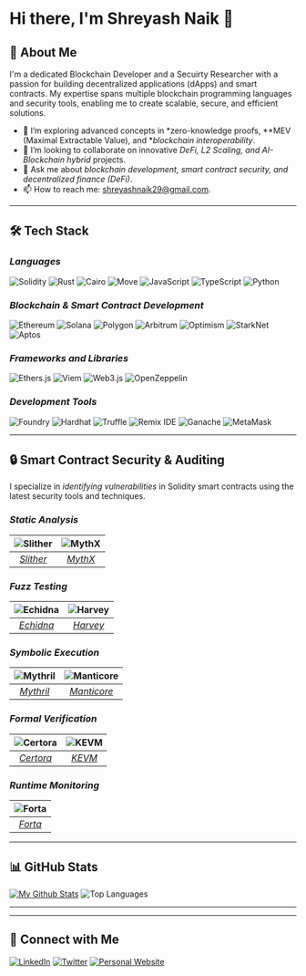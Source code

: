 # Hi there, I'm Shreyash Naik 👋

## 🚀 About Me
I'm a dedicated Blockchain Developer and a Secuirty Researcher with a passion for building decentralized applications (dApps) and smart contracts. My expertise spans multiple blockchain programming languages and security tools, enabling me to create scalable, secure, and efficient solutions.

- 🌱 I’m exploring advanced concepts in *zero-knowledge proofs, **MEV (Maximal Extractable Value), and **blockchain interoperability*.
- 👯 I’m looking to collaborate on innovative *DeFi, L2 Scaling, and AI-Blockchain hybrid* projects.
- 💬 Ask me about *blockchain development, smart contract security, and decentralized finance (DeFi)*.
- 📫 How to reach me: shreyashnaik29@gmail.com.

---

## 🛠 Tech Stack

### *Languages*
![Solidity](https://img.shields.io/badge/Solidity-363636?style=for-the-badge&logo=solidity&logoColor=white)
![Rust](https://img.shields.io/badge/Rust-000000?style=for-the-badge&logo=rust&logoColor=white)
![Cairo](https://img.shields.io/badge/Cairo-FFFFFF?style=for-the-badge&logo=cairo&logoColor=black)
![Move](https://img.shields.io/badge/Move-4A90E2?style=for-the-badge&logo=move&logoColor=white)
![JavaScript](https://img.shields.io/badge/JavaScript-F7DF1E?style=for-the-badge&logo=javascript&logoColor=black)
![TypeScript](https://img.shields.io/badge/TypeScript-3178C6?style=for-the-badge&logo=typescript&logoColor=white)
![Python](https://img.shields.io/badge/Python-3776AB?style=for-the-badge&logo=python&logoColor=white)

### *Blockchain & Smart Contract Development*
![Ethereum](https://img.shields.io/badge/Ethereum-3C3C3D?style=for-the-badge&logo=ethereum&logoColor=white)
![Solana](https://img.shields.io/badge/Solana-4933ff?style=for-the-badge&logo=solana&logoColor=white)
![Polygon](https://img.shields.io/badge/Polygon-7B3FE4?style=for-the-badge&logo=polygon&logoColor=white)
![Arbitrum](https://img.shields.io/badge/Arbitrum-28A0F0?style=for-the-badge&logo=arbitrum&logoColor=white)
![Optimism](https://img.shields.io/badge/Optimism-FF0420?style=for-the-badge&logo=optimism&logoColor=white)
![StarkNet](https://img.shields.io/badge/StarkNet-000000?style=for-the-badge&logo=starknet&logoColor=white)
![Aptos](https://img.shields.io/badge/Aptos-0055FF?style=for-the-badge&logo=aptos&logoColor=white)

### *Frameworks and Libraries*
![Ethers.js](https://img.shields.io/badge/Ethers.js-3C3C3D?style=for-the-badge&logo=javascript&logoColor=white)
![Viem](https://img.shields.io/badge/Viem-000000?style=for-the-badge&logo=viem&logoColor=white)
![Web3.js](https://img.shields.io/badge/Web3.js-F16822?style=for-the-badge&logo=javascript&logoColor=white)
![OpenZeppelin](https://img.shields.io/badge/OpenZeppelin-4E5EE4?style=for-the-badge&logo=openzeppelin&logoColor=white)

### *Development Tools*
![Foundry](https://img.shields.io/badge/Foundry-7A1FA2?style=for-the-badge&logo=foundry&logoColor=white)
![Hardhat](https://img.shields.io/badge/Hardhat-FE7A16?style=for-the-badge&logo=hardhat&logoColor=white)
![Truffle](https://img.shields.io/badge/Truffle-5E464D?style=for-the-badge&logo=truffle&logoColor=white)
![Remix IDE](https://img.shields.io/badge/Remix%20IDE-000000?style=for-the-badge&logo=remix&logoColor=white)
![Ganache](https://img.shields.io/badge/Ganache-744C28?style=for-the-badge&logo=ganache&logoColor=white)
![MetaMask](https://img.shields.io/badge/MetaMask-E2761B?style=for-the-badge&logo=metamask&logoColor=white)

---

## 🔒 Smart Contract Security & Auditing  

I specialize in *identifying vulnerabilities* in Solidity smart contracts using the latest security tools and techniques.  


### *Static Analysis*  
| ![Slither](https://img.shields.io/badge/Slither-000000?style=for-the-badge&logo=github&logoColor=white) | ![MythX](https://img.shields.io/badge/MythX-ffcc00?style=for-the-badge&logo=ethereum&logoColor=black) |
|:--:|:--:|
| *[Slither](https://github.com/crytic/slither)* | *[MythX](https://mythx.io/)* |

### *Fuzz Testing*  
| ![Echidna](https://img.shields.io/badge/Echidna-DC143C?style=for-the-badge&logo=ethereum&logoColor=white) | ![Harvey](https://img.shields.io/badge/Harvey-008080?style=for-the-badge&logo=ethereum&logoColor=white) |
|:--:|:--:|
| *[Echidna](https://github.com/crytic/echidna)* | *[Harvey](https://github.com/consensys/harvey)* |

### *Symbolic Execution*  
| ![Mythril](https://img.shields.io/badge/Mythril-663399?style=for-the-badge&logo=ethereum&logoColor=white) | ![Manticore](https://img.shields.io/badge/Manticore-8B0000?style=for-the-badge&logo=ethereum&logoColor=white) |
|:--:|:--:|
| *[Mythril](https://github.com/ConsenSys/mythril)* | *[Manticore](https://github.com/trailofbits/manticore)* |

### *Formal Verification*  
| ![Certora](https://img.shields.io/badge/Certora-4169E1?style=for-the-badge&logo=ethereum&logoColor=white) | ![KEVM](https://img.shields.io/badge/KEVM-FF4500?style=for-the-badge&logo=ethereum&logoColor=white) |
|:--:|:--:|
| *[Certora](https://www.certora.com/)* | *[KEVM](https://github.com/kframework/evm-semantics)* |

### *Runtime Monitoring*  
| ![Forta](https://img.shields.io/badge/Forta-00FFFF?style=for-the-badge&logo=ethereum&logoColor=black) |
|:--:|
| *[Forta](https://forta.org/)* |


---


## 📊 GitHub Stats
[![My Github Stats](https://awesome-github-stats.azurewebsites.net/user-stats/shrxyeh?cardType=level&preferLogin=false)](https://git.io/awesome-stats-card)
![Top Languages](https://github-readme-stats.vercel.app/api/top-langs/?username=shrxyeh&layout=compact&theme=radical)

---

---

## 🔗 Connect with Me
[![LinkedIn](https://img.shields.io/badge/LinkedIn-0A66C2?style=for-the-badge&logo=linkedin&logoColor=white)]([https://www.linkedin.com/in/yourprofile](https://www.linkedin.com/in/shreyash-naik-b78827240/))
[![Twitter](https://img.shields.io/badge/Twitter-1DA1F2?style=for-the-badge&logo=twitter&logoColor=white)]([https://twitter.com/yourprofile](https://twitter.com/0xshrxyeh))
[![Personal Website](https://img.shields.io/badge/Website-000000?style=for-the-badge&logo=About.me&logoColor=white)](https://yourwebsite.com)
